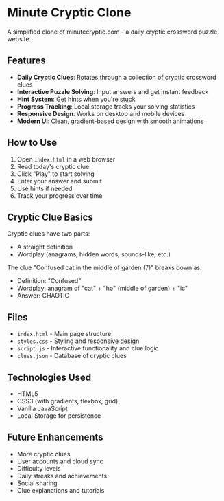 # Minute Cryptic Clone

A simplified clone of minutecryptic.com - a daily cryptic crossword puzzle website.

## Features

- **Daily Cryptic Clues**: Rotates through a collection of cryptic crossword clues
- **Interactive Puzzle Solving**: Input answers and get instant feedback
- **Hint System**: Get hints when you're stuck
- **Progress Tracking**: Local storage tracks your solving statistics
- **Responsive Design**: Works on desktop and mobile devices
- **Modern UI**: Clean, gradient-based design with smooth animations

## How to Use

1. Open `index.html` in a web browser
2. Read today's cryptic clue
3. Click "Play" to start solving
4. Enter your answer and submit
5. Use hints if needed
6. Track your progress over time

## Cryptic Clue Basics

Cryptic clues have two parts:
- A straight definition
- Wordplay (anagrams, hidden words, sounds-like, etc.)

The clue "Confused cat in the middle of garden (7)" breaks down as:
- Definition: "Confused" 
- Wordplay: anagram of "cat" + "ho" (middle of garden) + "ic"
- Answer: CHAOTIC

## Files

- `index.html` - Main page structure
- `styles.css` - Styling and responsive design
- `script.js` - Interactive functionality and clue logic
- `clues.json` - Database of cryptic clues

## Technologies Used

- HTML5
- CSS3 (with gradients, flexbox, grid)
- Vanilla JavaScript
- Local Storage for persistence

## Future Enhancements

- More cryptic clues
- User accounts and cloud sync
- Difficulty levels
- Daily streaks and achievements
- Social sharing
- Clue explanations and tutorials
